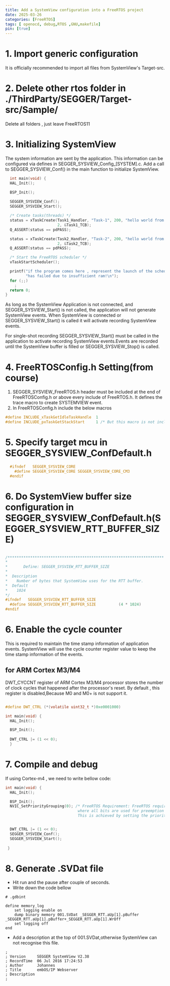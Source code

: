 ```yaml
---
title: Add a SystemView configuration into a FreeRTOS project 
date: 2025-03-26
categories: [FreeRTOS]
tags: [ openocd, debug,RTOS ,GNU,makefile]
pin: [true]
---
```


# 1. Import generic configuration

It is officially recommended to import all files from SystemView's Target-src.

# 2. Delete  other rtos folder in ./ThirdParty/SEGGER/Target-src/Sample/

Delete all folders , just leave FreeRTOS11

# 3. Initializing SystemView

The system information are sent by the application. This information can be configured via
defines in SEGGER_SYSVIEW_Config_[SYSTEM].c. Add a call to SEGGER_SYSVIEW_Conf() in
the main function to initialize SystemView.

```c 
  int main(void) {
  HAL_Init();

  BSP_Init();
  
  SEGGER_SYSVIEW_Conf();
  SEGGER_SYSVIEW_Start();

  /* Create tasks(threads) */
  status = xTaskCreate(Task1_Handler, "Task-1", 200, "hello world from task-1",
                       2, &Task1_TCB);
  Q_ASSERT(status == pdPASS);

  status = xTaskCreate(Task2_Handler, "Task-2", 200, "hello world from task-2",
                       2, &Task2_TCB);
  Q_ASSERT(status == pdPASS);

  /* Start the FreeRTOS scheduler */
  vTaskStartScheduler();

  printf("if the program comes here , represent the launch of the scheduler "
         "has failed due to insufficient ram!\n");
  for (;;)
    ;
  return 0;
}
```

As long as the SystemView Application is not connected, and SEGGER_SYSVIEW_Start() is not called, the application will not generate SystemView events. When SystemView is connected or SEGGER_SYSVIEW_Start() is called it will activate recording SystemView events.

For single-shot recording SEGGER_SYSVIEW_Start() must be called in the application to activate recording SystemView events.Events are recorded until the SystemView buffer is filled or SEGGER_SYSVIEW_Stop() is called.

# 4. FreeRTOSConfig.h Setting(from course)

1. SEGGER_SYSVIEW_FreeRTOS.h header must be included at the end of FreeRTOSConfig.h or above every include of FreeRTOS.h. It defines the trace macro to create SYSTEMVIEW event.
2. In FreeRTOSConfig.h include the below macros

```c 
#define INCLUDE_xTaskGetIdleTaskHandle  1 
#define INCLUDE_pxTaskGetStackStart     1 /* But this macro is not include in FreeRTOSv11 */
```

# 5. Specify target mcu in SEGGER_SYSVIEW_ConfDefault.h

```c 
  #ifndef   SEGGER_SYSVIEW_CORE
    #define SEGGER_SYSVIEW_CORE SEGGER_SYSVIEW_CORE_CM3 
  #endif
```

# 6. Do SystemView buffer size configuration in SEGGER_SYSVIEW_ConfDefault.h(SEGGER_SYSVIEW_RTT_BUFFER_SIZE)

```c 

/*********************************************************************
*
*       Define: SEGGER_SYSVIEW_RTT_BUFFER_SIZE
*
*  Description
*    Number of bytes that SystemView uses for the RTT buffer.
*  Default
*    1024
*/
#ifndef   SEGGER_SYSVIEW_RTT_BUFFER_SIZE
  #define SEGGER_SYSVIEW_RTT_BUFFER_SIZE          (4 * 1024)
#endif

```

# 6. Enable the  cycle counter

This is required to maintain the time stamp information of application events. SystemView will use the cycle counter register value to keep the time stamp information of the events.

## for ARM Cortex M3/M4
DWT_CYCCNT register of ARM Cortex M3/M4 processor stores the number of clock cycles that happened after the processor's reset. By default , this register is disabled,Because M0 and M0+ is not support it.


```c 

#define DWT_CTRL (*(volatile uint32_t *)0xe0001000)

int main(void) {
  HAL_Init();

  BSP_Init();
  
  DWT_CTRL |= (1 << 0);
  }
```


# 7. Compile and debug

If using Cortex-m4 , we need to write bellow code:

```c 
int main(void) {
  HAL_Init();

  BSP_Init();
  NVIC_SetPriorityGrouping(0); /* FreeRTOS Requirement: FreeRTOS requires a specific configuration 
                                where all bits are used for preemption priority (and none for subpriority). 
                                This is achieved by setting the priority grouping to 0 via NVIC_SetPriorityGrouping(0) */


  DWT_CTRL |= (1 << 0);
  SEGGER_SYSVIEW_Conf();
  SEGGER_SYSVIEW_Start();
 
 }
```


# 8. Generate .SVDat file

* Hit run and the pause after couple of seconds.
* Write down the code  bellow 

```gdb
# .gdbint

define memory_log
	set logging enable on
	dump binary memory 001.SVDat _SEGGER_RTT.aUp[1].pBuffer _SEGGER_RTT.aUp[1].pBuffer+_SEGGER_RTT.aUp[1].WrOff
	set logging off
end
```

* Add a description at the top of 001.SVDat,otherwise SystemView can not recognise this file.

```
;
; Version     SEGGER SystemView V2.38
; RecordTime  06 Jul 2016 17:24:53
; Author      Johannes
; Title       embOS/IP Webserver
; Description 
;


```

